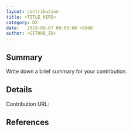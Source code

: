 ```yaml
---
layout: contribution
title: <TITLE_HERE>
category: DX
date:   2019-09-07 00:00:00 +0900
author: <GITHUB_ID>
---
```


## Summary
Write down a brief summary for your contribution.

## Details
Contribution URL: 

## References

